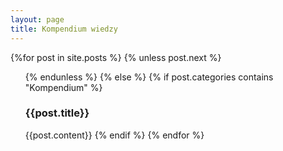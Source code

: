 ```yaml
---
layout: page
title: Kompendium wiedzy
---
```


<section>
    {%for post in site.posts %}
      {% unless post.next %}
        <ul>
      {% endunless %}
      {% else %}
        {% if post.categories contains "Kompendium" %}
          <h3>{{post.title}}</h3>
          {{post.content}}
        {% endif %}
    {% endfor %}
    </ul>
</section>
